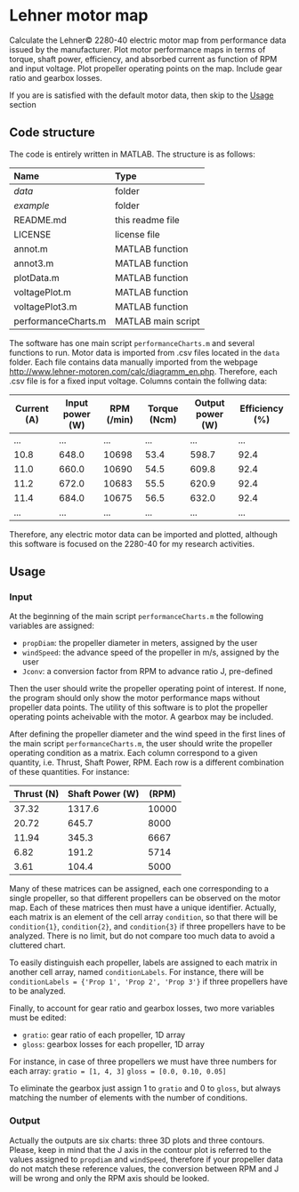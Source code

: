 # Lehner motor map
Calculate the Lehner&copy; 2280-40 electric motor map from performance data issued by the manufacturer. Plot motor performance maps in terms of torque, shaft power, efficiency, and absorbed current as function of RPM and input voltage. Plot propeller operating points on the map. Include gear ratio and gearbox losses.

If you are is satisfied with the default motor data, then skip to the [Usage](#usage) section
 
## Code structure
The code is entirely written in MATLAB. The structure is as follows:

| Name | Type |
| :--- | :--- |
| *data* | folder |
| *example* | folder |
| README.md | this readme file
| LICENSE | license file |
| annot.m | MATLAB function |
| annot3.m | MATLAB function |
| plotData.m | MATLAB function |
| voltagePlot.m | MATLAB function |
| voltagePlot3.m | MATLAB function |
| performanceCharts.m | MATLAB main script |


The software has one main script `performanceCharts.m` and several functions to run. Motor data is imported from .csv files located in the `data` folder. Each file contains data manually imported from the webpage <http://www.lehner-motoren.com/calc/diagramm_en.php>. Therefore, each .csv file is for a fixed input voltage. Columns contain the follwing data:

| Current (A) | Input power (W) | RPM (/min) | Torque (Ncm) | Output power (W) | Efficiency (%) |
| ---   | ---   | ---   | ---  | ---    | ---  |  
| ...   | ...   | ...   | ...  | ...    | ...  |  
| 10.8	| 648.0	| 10698	| 53.4 | 598.7	| 92.4 | 
| 11.0	| 660.0	| 10690	| 54.5 | 609.8	| 92.4 | 
| 11.2	| 672.0	| 10683	| 55.5 | 620.9	| 92.4 | 
| 11.4	| 684.0	| 10675	| 56.5 | 632.0	| 92.4 |
| ...   | ...   | ...   | ...  | ...    | ...  |  

Therefore, any electric motor data can be imported and plotted, although this software is focused on the 2280-40 for my research activities.

## Usage

### Input
At the beginning of the main script `performanceCharts.m` the following variables are assigned:
- `propDiam`: the propeller diameter in meters, assigned by the user
- `windSpeed`: the advance speed of the propeller in m/s, assigned by the user
- `Jconv`: a conversion factor from RPM to advance ratio J, pre-defined

Then the user should write the propeller operating point of interest. If none, the program should only show the motor performance maps without propeller data points. The utility of this software is to plot the propeller operating points acheivable with the motor. A gearbox may be included.

After defining the propeller diameter and the wind speed in the first lines of the main script `performanceCharts.m`, the user should write the propeller operating condition as a matrix. Each column correspond to a given quantity, i.e. Thrust, Shaft Power, RPM. Each row is a different combination of these quantities. For instance:

| Thrust (N) | Shaft Power (W) | (RPM) |
| --- | --- | --- |
| 37.32 |	1317.6 | 10000 |
| 20.72 |	645.7 |	8000 |
| 11.94 |	345.3 |	6667 |
| 6.82 |	191.2 |	5714 |
| 3.61 |	104.4 |	5000 |

Many of these matrices can be assigned, each one corresponding to a single propeller, so that different propellers can be observed on the motor map. Each of these matrices then must have a unique identifier. Actually, each matrix is an element of the cell array `condition`, so that there will be `condition{1}`, `condition{2}`, and `condition{3}` if three propellers have to be analyzed. There is no limit, but do not compare too much data to avoid a cluttered chart.

To easily distinguish each propeller, labels are assigned to each matrix in another cell array, named `conditionLabels`. For instance, there will be `conditionLabels = {'Prop 1', 'Prop 2', 'Prop 3'}` if three propellers have to be analyzed.

Finally, to account for gear ratio and gearbox losses, two more variables must be edited:
- `gratio`: gear ratio of each propeller, 1D array
- `gloss`: gearbox losses for each propeller, 1D array

For instance, in case of three propellers we must have three numbers for each array:
`gratio = [1, 4, 3]`
`gloss = [0.0, 0.10, 0.05]`

To eliminate the gearbox just assign 1 to `gratio` and 0 to `gloss`, but always matching the number of elements with the number of conditions.

### Output
Actually the outputs are six charts: three 3D plots and three contours. Please, keep in mind that the J axis in the contour plot is referred to the values assigned to `propdiam` and `windSpeed`, therefore if your propeller data do not match these reference values, the conversion between RPM and J will be wrong and only the RPM axis should be looked.
